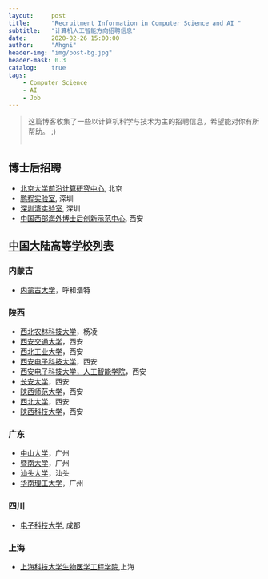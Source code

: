 ```yaml
---
layout:     post
title:      "Recruitment Information in Computer Science and AI "
subtitle:   "计算机人工智能方向招聘信息"
date:       2020-02-26 15:00:00
author:     "Ahgni"
header-img: "img/post-bg.jpg"
header-mask: 0.3
catalog:    true
tags:
    - Computer Science
    - AI
    - Job
---
```



> 这篇博客收集了一些以计算机科学与技术为主的招聘信息，希望能对你有所帮助。 ;) <br><br>


## 博士后招聘
* [北京大学前沿计算研究中心](https://cfcs.pku.edu.cn/announcement/recruiting/236532.htm), 北京
* [鹏程实验室](http://www.pcl.ac.cn/), 深圳
* [深圳湾实验室](https://www.szbl.ac.cn/index.aspx), 深圳
* [中国西部海外博士后创新示范中心](http://pdc.xjtu.edu.cn/), 西安

## [中国大陆高等学校列表](https://zh.wikipedia.org/wiki/%E4%B8%AD%E5%9B%BD%E5%A4%A7%E9%99%86%E9%AB%98%E7%AD%89%E5%AD%A6%E6%A0%A1%E5%88%97%E8%A1%A8)
### 内蒙古
* [内蒙古大学](http://www.imu.edu.cn/info/1032/1340.htm)，呼和浩特
### 陕西
* [西北农林科技大学](https://cie.nwafu.edu.cn/dtytz/tzgg/437370.htm)，杨凌
* [西安交通大学](http://www.aiar.xjtu.edu.cn/info/1005/1484.htm)，西安
* [西北工业大学](http://renshi.nwpu.edu.cn/info/1261/5539.htm)，西安
* [西安电子科技大学](https://rsc.xidian.edu.cn/html/zhaopin/jsgw/2020/0218/3178.html)，西安
* [西安电子科技大学，人工智能学院](http://sai.xidian.edu.cn/info/1008/4482.htm)，西安
* [长安大学](http://zp.chd.edu.cn/base/frame/recruitNotice.jsp)，西安
* [陕西师范大学](http://ccs.snnu.edu.cn/info/1162/5714.htm)，西安
* [西北大学](http://rsc.nwu.edu.cn/home/index/article/mid/459/id/253359.html)，西安
* [陕西科技大学](http://rsc.www.sust.edu.cn/info/1013/1569.htm)，西安
### 广东
* [中山大学](http://sdcs.sysu.edu.cn/)，广州
* [暨南大学](https://xxxy2016.jnu.edu.cn/Category_47/Index.aspx)，广州
* [汕头大学](http://job.stu.edu.cn/engage_job/positionDetail.aspx?jobID=827)，汕头
* [华南理工大学](http://www2.scut.edu.cn/hr/2019/0506/c4457a317013/page.htm)，广州
### 四川
* [电子科技大学](https://www.uestc.edu.cn/), 成都
### 上海
* [上海科技大学生物医学工程学院](https://bme.shanghaitech.edu.cn/),上海
